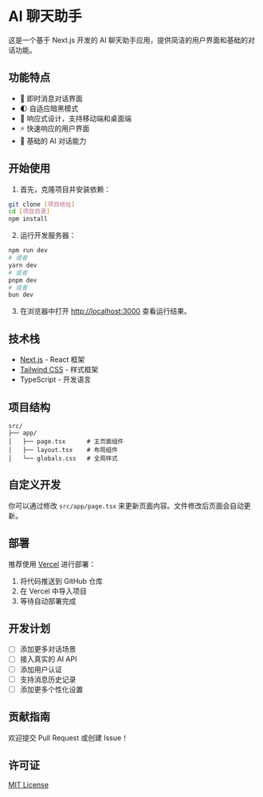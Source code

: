 # AI 聊天助手

这是一个基于 Next.js 开发的 AI 聊天助手应用，提供简洁的用户界面和基础的对话功能。

## 功能特点

- 💬 即时消息对话界面
- 🌓 自适应暗黑模式
- 📱 响应式设计，支持移动端和桌面端
- ⚡ 快速响应的用户界面
- 🤖 基础的 AI 对话能力

## 开始使用

1. 首先，克隆项目并安装依赖：

```bash
git clone [项目地址]
cd [项目目录]
npm install
```

2. 运行开发服务器：

```bash
npm run dev
# 或者
yarn dev
# 或者
pnpm dev
# 或者
bun dev
```

3. 在浏览器中打开 [http://localhost:3000](http://localhost:3000) 查看运行结果。

## 技术栈

- [Next.js](https://nextjs.org/) - React 框架
- [Tailwind CSS](https://tailwindcss.com/) - 样式框架
- TypeScript - 开发语言

## 项目结构

```
src/
├── app/
│   ├── page.tsx      # 主页面组件
│   ├── layout.tsx    # 布局组件
│   └── globals.css   # 全局样式
```

## 自定义开发

你可以通过修改 `src/app/page.tsx` 来更新页面内容。文件修改后页面会自动更新。

## 部署

推荐使用 [Vercel](https://vercel.com) 进行部署：

1. 将代码推送到 GitHub 仓库
2. 在 Vercel 中导入项目
3. 等待自动部署完成

## 开发计划

- [ ] 添加更多对话场景
- [ ] 接入真实的 AI API
- [ ] 添加用户认证
- [ ] 支持消息历史记录
- [ ] 添加更多个性化设置

## 贡献指南

欢迎提交 Pull Request 或创建 Issue！

## 许可证

[MIT License](LICENSE)
